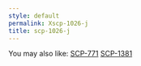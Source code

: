 ```yaml
---
style: default
permalink: Xscp-1026-j
title: scp-1026-j
---
```

You may also like:
[SCP-771](http://scp-wiki.net/scp-771)
[SCP-1381](http://scp-wiki.net/scp-1381)